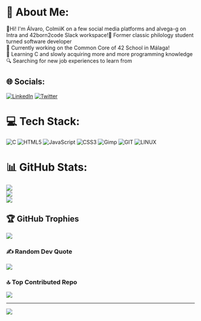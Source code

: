 # 💫 About Me:
👋Hi! I'm Álvaro, ColmiiK on a few social media platforms and alvega-g on Intra and 42born2code Slack workspace!📖 Former classic philology student turned software developer<br>🔭 Currently working on the Common Core of 42 School in Málaga!<br>🌱 Learning C and slowly acquiring more and more programming knowledge<br>🔍 Searching for new job experiences to learn from


## 🌐 Socials:
[![LinkedIn](https://img.shields.io/badge/LinkedIn-%230077B5.svg?logo=linkedin&logoColor=white)](https://linkedin.com/in/alvarovegagomez) [![Twitter](https://img.shields.io/badge/Twitter-%231DA1F2.svg?logo=Twitter&logoColor=white)](https://twitter.com/ColmiiK) 

# 💻 Tech Stack:
![C](https://img.shields.io/badge/c-%2300599C.svg?style=for-the-badge&logo=c&logoColor=white) ![HTML5](https://img.shields.io/badge/html5-%23E34F26.svg?style=for-the-badge&logo=html5&logoColor=white) ![JavaScript](https://img.shields.io/badge/javascript-%23323330.svg?style=for-the-badge&logo=javascript&logoColor=%23F7DF1E) ![CSS3](https://img.shields.io/badge/css3-%231572B6.svg?style=for-the-badge&logo=css3&logoColor=white) ![Gimp](https://img.shields.io/badge/Gimp-657D8B?style=for-the-badge&logo=gimp&logoColor=FFFFFF) ![GIT](https://img.shields.io/badge/Git-fc6d26?style=for-the-badge&logo=git&logoColor=white) ![LINUX](https://img.shields.io/badge/Linux-FCC624?style=for-the-badge&logo=linux&logoColor=black)
# 📊 GitHub Stats:
![](https://github-readme-stats.vercel.app/api?username=ColmiiK&theme=dracula&hide_border=false&include_all_commits=false&count_private=false)<br/>
![](https://github-readme-streak-stats.herokuapp.com/?user=ColmiiK&theme=dracula&hide_border=false)<br/>
![](https://github-readme-stats.vercel.app/api/top-langs/?username=ColmiiK&theme=dracula&hide_border=false&include_all_commits=false&count_private=false&layout=compact)

## 🏆 GitHub Trophies
![](https://github-profile-trophy.vercel.app/?username=ColmiiK&theme=dracula&no-frame=false&no-bg=true&margin-w=4)

### ✍️ Random Dev Quote
![](https://quotes-github-readme.vercel.app/api?type=horizontal&theme=radical)

### 🔝 Top Contributed Repo
![](https://github-contributor-stats.vercel.app/api?username=ColmiiK&limit=5&theme=dracula&combine_all_yearly_contributions=true)

---
[![](https://visitcount.itsvg.in/api?id=ColmiiK&icon=0&color=1)](https://visitcount.itsvg.in)

<!-- Proudly created with GPRM ( https://gprm.itsvg.in ) -->
